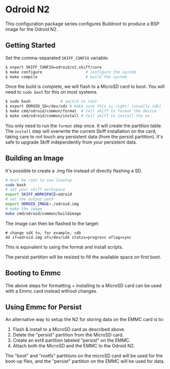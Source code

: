 # Odroid N2

This configuration package series configures Buildroot to produce a BSP image for the
Odroid N2.

## Getting Started

Set the comma-separated `SKIFF_CONFIG` variable:

```sh
$ export SKIFF_CONFIG=odroid/n2,skiff/core
$ make configure                   # configure the system
$ make compile                     # build the system
```

Once the build is complete, we will flash to a MicroSD card to boot. You will
need to `sudo bash` for this on most systems.

```sh
$ sudo bash             # switch to root
$ export ODROID_SD=/dev/sdz # make sure this is right! (usually sdb)
$ make cmd/odroid/common/format  # tell skiff to format the device
$ make cmd/odroid/common/install # tell skiff to install the os
```

You only need to run the `format` step once. It will create the partition table.
The `install` step will overwrite the current Skiff installation on the card,
taking care to not touch any persistent data (from the persist partition). It's
safe to upgrade Skiff independently from your persistent data.

## Building an Image

It's possible to create a .img file instead of directly flashing a SD.

```sh
# must be root to use losetup
sudo bash
# set your skiff workspace
export SKIFF_WORKSPACE=odroid
# set the output path
export ODROID_IMAGE=./odroid.img
# make the image
make cmd/odroid/common/buildimage
```

The image can then be flashed to the target:

```
# change sdX to, for example, sdb
dd if=odroid.img of=/dev/sdX status=progress oflag=sync
```

This is equivalent to using the format and install scripts.

The persist partition will be resized to fill the available space on first boot.

## Booting to Emmc

The above steps for formatting + installing to a MicroSD card can be used with a
Emmc card instead without changes.

## Using Emmc for Persist

An alternative way to setup the N2 for storing data on the EMMC card is to:

 1. Flash & install to a MicroSD card as described above.
 2. Delete the "persist" partition from the MicroSD card.
 3. Create an ext4 partition labeled "persist" on the EMMC.
 4. Attach both the MicroSD and the EMMC to the Odroid N2.
 
The "boot" and "rootfs" partitions on the microSD card will be used for the
boot-up files, and the "persist" partition on the EMMC will be used for data.
